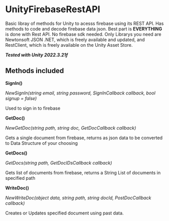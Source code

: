 # UnityFirebaseRestAPI
Basic libray of methods for Unity to acesss firebase using its REST API. Has methods to code and decode firebase data json.
Best part is **EVERYTHING** is done with Rest API. No firebase sdk needed. Only Librarys you need are Newtonsoft JSON .NET,
which is freely available and updated, and RestClient, which is freely available on the Unity Asset Store.

***Tested with Unity 2022.3.21f***

## Methods included

**SignIn()**

*NewSignIn(string email, string password, SignInCallback callback, bool signup = false)*

Used to sign in to firebase

**GetDoc()**

*NewGetDoc<T>(string path, string doc, GetDocCallback callback)*
 
Gets a single document from firebase, returns as json data to be converted to Data Structure of your choosing

**GetDocs()**

*GetDocs(string path, GetDocIDsCallback callback)*

Gets list of documents from firebase, returns a String List of documents in specified path

**WriteDoc()**

*NewWriteDoc<T>(object data, string path, string docId, PostDocCallback callback)*

Creates or Updates specified document using past data.

